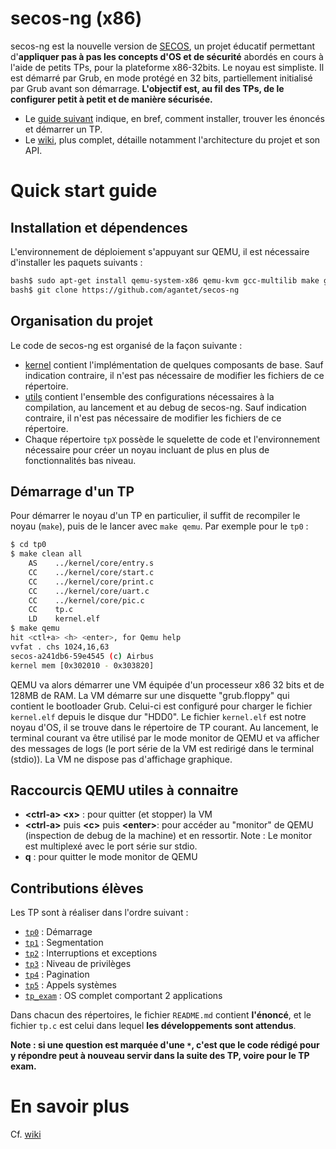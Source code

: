 # secos-ng (x86)

secos-ng est la nouvelle version de [SECOS](https://github.com/sduverger/secos), un projet éducatif permettant d'**appliquer pas à pas les concepts d'OS et de sécurité** abordés en cours à l'aide de petits TPs, pour la plateforme x86-32bits.
Le noyau est simpliste. Il est démarré par Grub, en mode protégé en 32 bits, partiellement initialisé par Grub avant son démarrage. **L'objectif est, au fil des TPs, de le configurer petit à petit et de manière sécurisée.**

* Le [guide suivant](#quick-start-guide) indique, en bref, comment installer, trouver les énoncés et démarrer un TP.
* Le [wiki](https://github.com/agantet/secos-ng/wiki), plus complet, détaille notamment l'architecture du projet et son API.

# Quick start guide

## Installation et dépendences

L'environnement de déploiement s'appuyant sur QEMU, il est nécessaire
d'installer les paquets suivants :

```bash
bash$ sudo apt-get install qemu-system-x86 qemu-kvm gcc-multilib make git
bash$ git clone https://github.com/agantet/secos-ng
```

## Organisation du projet

Le code de secos-ng est organisé de la façon suivante :

* [kernel](./kernel) contient l'implémentation de quelques composants de base. Sauf indication contraire, il n'est pas nécessaire de modifier les fichiers de ce répertoire.
* [utils](./utils) contient l'ensemble des configurations nécessaires à la compilation, au lancement et au debug de secos-ng. Sauf indication contraire, il n'est pas nécessaire de modifier les fichiers de ce répertoire.
* Chaque répertoire `tpX` possède le squelette de code et l'environnement nécessaire pour créer un noyau incluant de plus en plus de fonctionnalités bas niveau.

## Démarrage d'un TP

Pour démarrer le noyau d'un TP en particulier, il suffit de recompiler le
noyau (`make`), puis de le lancer avec `make qemu`. Par exemple pour le `tp0` :

```bash
$ cd tp0
$ make clean all
    AS    ../kernel/core/entry.s
    CC    ../kernel/core/start.c
    CC    ../kernel/core/print.c
    CC    ../kernel/core/uart.c
    CC    ../kernel/core/pic.c
    CC    tp.c
    LD    kernel.elf
$ make qemu
hit <ctl+a> <h> <enter>, for Qemu help
vvfat . chs 1024,16,63
secos-a241db6-59e4545 (c) Airbus
kernel mem [0x302010 - 0x303820]
```

QEMU va alors démarrer une VM équipée d'un processeur x86 32 bits et de 128MB de RAM. La VM démarre sur une disquette "grub.floppy" qui contient le bootloader Grub. Celui-ci est configuré pour charger le fichier `kernel.elf` depuis le disque dur "HDD0". Le fichier `kernel.elf` est notre noyau d'OS, il se trouve dans le répertoire de TP courant.
Au lancement, le terminal courant va être utilisé par le mode monitor de QEMU et va afficher des messages de logs (le port série de la VM est redirigé dans le terminal (stdio)).  La VM ne dispose pas d'affichage graphique. 


## Raccourcis QEMU utiles à connaitre

* **\<ctrl-a\> \<x\>** : pour quitter (et stopper) la VM
* **\<ctrl-a\>** puis **\<c\>** puis **\<enter\>**: pour accéder au "monitor" de QEMU (inspection de debug de la machine) et en ressortir. Note : Le monitor est multiplexé avec le port série sur stdio.
* **q** : pour quitter le mode monitor de QEMU

## Contributions élèves

Les TP sont à réaliser dans l'ordre suivant :

* [`tp0`](./tp0) : Démarrage
* [`tp1`](./tp1) : Segmentation
* [`tp2`](./tp2) : Interruptions et exceptions
* [`tp3`](./tp3) : Niveau de privilèges
* [`tp4`](./tp4) : Pagination
* [`tp5`](./tp5) : Appels systèmes
* [`tp_exam`](./tp_exam) : OS complet comportant 2 applications

Dans chacun des répertoires, le fichier `README.md` contient **l'énoncé**, et le
fichier `tp.c` est celui dans lequel **les développements sont attendus**. 

**Note : si une question est marquée d'une `*`, c'est que le code rédigé pour
  y répondre peut à nouveau servir dans la suite des TP, voire pour le TP
  exam.**

# En savoir plus

Cf. [wiki](https://github.com/agantet/secos-ng/wiki)
